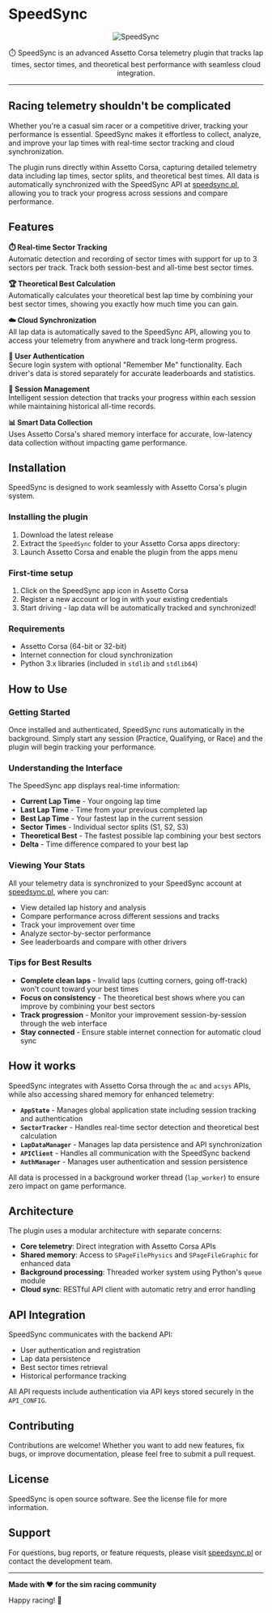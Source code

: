 # SpeedSync

<p align="center">
  <picture>
    <img alt="SpeedSync" src="https://speedsync.pl/static/img/banner.png">
  </picture>
</p>

<p align="center">
  ⏱️ SpeedSync is an advanced Assetto Corsa telemetry plugin that tracks lap times, sector times, and theoretical best performance with seamless cloud integration.
</p>

---

## Racing telemetry shouldn't be complicated

Whether you're a casual sim racer or a competitive driver, tracking your performance is essential. SpeedSync makes it effortless to collect, analyze, and improve your lap times with real-time sector tracking and cloud synchronization.

The plugin runs directly within Assetto Corsa, capturing detailed telemetry data including lap times, sector splits, and theoretical best times. All data is automatically synchronized with the SpeedSync API at [speedsync.pl](https://speedsync.pl), allowing you to track your progress across sessions and compare performance.

## Features

**⏱️ Real-time Sector Tracking**  
Automatic detection and recording of sector times with support for up to 3 sectors per track. Track both session-best and all-time best sector times.

**🏆 Theoretical Best Calculation**  
Automatically calculates your theoretical best lap time by combining your best sector times, showing you exactly how much time you can gain.

**☁️ Cloud Synchronization**  
All lap data is automatically saved to the SpeedSync API, allowing you to access your telemetry from anywhere and track long-term progress.

**👤 User Authentication**  
Secure login system with optional "Remember Me" functionality. Each driver's data is stored separately for accurate leaderboards and statistics.

**🔄 Session Management**  
Intelligent session detection that tracks your progress within each session while maintaining historical all-time records.

**📊 Smart Data Collection**  
Uses Assetto Corsa's shared memory interface for accurate, low-latency data collection without impacting game performance.

## Installation

SpeedSync is designed to work seamlessly with Assetto Corsa's plugin system.

### Installing the plugin

1. Download the latest release
2. Extract the `SpeedSync` folder to your Assetto Corsa apps directory:
3. Launch Assetto Corsa and enable the plugin from the apps menu

### First-time setup

1. Click on the SpeedSync app icon in Assetto Corsa
2. Register a new account or log in with your existing credentials
3. Start driving - lap data will be automatically tracked and synchronized!

### Requirements

- Assetto Corsa (64-bit or 32-bit)
- Internet connection for cloud synchronization
- Python 3.x libraries (included in `stdlib` and `stdlib64`)

## How to Use

### Getting Started

Once installed and authenticated, SpeedSync runs automatically in the background. Simply start any session (Practice, Qualifying, or Race) and the plugin will begin tracking your performance.

### Understanding the Interface

The SpeedSync app displays real-time information:

- **Current Lap Time** - Your ongoing lap time
- **Last Lap Time** - Time from your previous completed lap
- **Best Lap Time** - Your fastest lap in the current session
- **Sector Times** - Individual sector splits (S1, S2, S3)
- **Theoretical Best** - The fastest possible lap combining your best sectors
- **Delta** - Time difference compared to your best lap

### Viewing Your Stats

All your telemetry data is synchronized to your SpeedSync account at [speedsync.pl](https://speedsync.pl), where you can:

- View detailed lap history and analysis
- Compare performance across different sessions and tracks
- Track your improvement over time
- Analyze sector-by-sector performance
- See leaderboards and compare with other drivers

### Tips for Best Results

- **Complete clean laps** - Invalid laps (cutting corners, going off-track) won't count toward your best times
- **Focus on consistency** - The theoretical best shows where you can improve by combining your best sectors
- **Track progression** - Monitor your improvement session-by-session through the web interface
- **Stay connected** - Ensure stable internet connection for automatic cloud sync

## How it works

SpeedSync integrates with Assetto Corsa through the `ac` and `acsys` APIs, while also accessing shared memory for enhanced telemetry:

- **`AppState`** - Manages global application state including session tracking and authentication
- **`SectorTracker`** - Handles real-time sector detection and theoretical best calculation  
- **`LapDataManager`** - Manages lap data persistence and API synchronization
- **`APIClient`** - Handles all communication with the SpeedSync backend
- **`AuthManager`** - Manages user authentication and session persistence

All data is processed in a background worker thread (`lap_worker`) to ensure zero impact on game performance.

## Architecture

The plugin uses a modular architecture with separate concerns:

- **Core telemetry**: Direct integration with Assetto Corsa APIs
- **Shared memory**: Access to `SPageFilePhysics` and `SPageFileGraphic` for enhanced data
- **Background processing**: Threaded worker system using Python's `queue` module
- **Cloud sync**: RESTful API client with automatic retry and error handling

## API Integration

SpeedSync communicates with the backend API:

- User authentication and registration
- Lap data persistence
- Best sector times retrieval
- Historical performance tracking

All API requests include authentication via API keys stored securely in the `API_CONFIG`.

## Contributing

Contributions are welcome! Whether you want to add new features, fix bugs, or improve documentation, please feel free to submit a pull request.

## License

SpeedSync is open source software. See the license file for more information.

## Support

For questions, bug reports, or feature requests, please visit [speedsync.pl](https://speedsync.pl) or contact the development team.

---

**Made with ❤️ for the sim racing community**

Happy racing! 🏁

